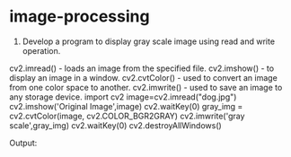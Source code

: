 # image-processing
1.	Develop a program to display gray scale image using read and write operation.

cv2.imread() -  loads an image from the specified file.
cv2.imshow() - to display an image in a window.
cv2.cvtColor() - used to convert an image from one color space to another.
cv2.imwrite() - used to save an image to any storage device.
         import cv2 
         image=cv2.imread("dog.jpg")
         cv2.imshow('Original Image',image)
         cv2.waitKey(0)
         gray_img = cv2.cvtColor(image, cv2.COLOR_BGR2GRAY)
         cv2.imwrite('gray scale',gray_img)
         cv2.waitKey(0)
         cv2.destroyAllWindows()

Output:

  

  

  
